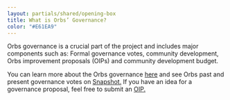 ```yaml
---
layout: partials/shared/opening-box
title: What is Orbs’ Governance?
color: "#E61EA9"
---
```


Orbs governance is a crucial part of the project and includes major components such as: Formal governance votes, community development, Orbs improvement proposals (OIPs) and community development budget.

You can learn more about the Orbs governance [here](https://www.orbs.com/introducing-orbs-governance/) and see Orbs past and present governance votes on [Snapshot.](https://snapshot.org/#/orbs-network.eth) If you have an idea for a governance proposal, feel free to submit an [OIP.](https://github.com/orbs-network/OIPs/issues/1)
